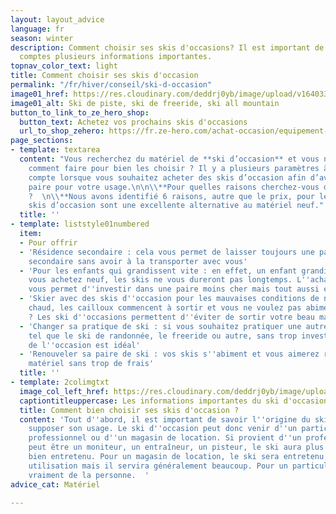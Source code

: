 ```yaml
---
layout: layout_advice
language: fr
season: winter
description: Comment choisir ses skis d'occasions? Il est important de prendre en
  comptes plusieurs informations importantes.
topnav_color_text: light
title: Comment choisir ses skis d'occasion
permalink: "/fr/hiver/conseil/ski-d-occasion"
image01_href: https://res.cloudinary.com/deddrj0yb/image/upload/v1640330388/website/Conseil%20Equiepement/jeremy-bezanger-jW1I1M9TdRA-unsplash_urapcp.jpg
image01_alt: Ski de piste, ski de freeride, ski all mountain
button_to_link_to_ze_hero_shop:
  button_text: Achetez vos prochains skis d'occasions
  url_to_shop_zehero: https://fr.ze-hero.com/achat-occasion/equipement-occasion/ski-occasion
page_sections:
- template: textarea
  content: "Vous recherchez du matériel de **ski d’occasion** et vous ne savez pas
    comment faire pour bien les choisir ? Il y a plusieurs paramètres à prendre en
    compte lorsque vous souhaitez acheter des skis d’occasion afin d’avoir la meilleure
    paire pour votre usage.\n\n\\**Pour quelles raisons cherchez-vous des skis d’occasions
    ?  \n\\**Nous avons identifié 6 raisons, autre que le prix, pour lesquelles les
    skis d’occasion sont une excellente alternative au matériel neuf."
  title: ''
- template: liststyle01numbered
  item:
  - Pour offrir
  - 'Résidence secondaire : cela vous permet de laisser toujours une paire de ski
    secondaire sans avoir à la transporter avec vous'
  - 'Pour les enfants qui grandissent vite : en effet, un enfant grandi vite et si
    vous achetez neuf, les skis ne vous dureront pas longtemps. L''achat d''occasion
    vous permet d''investir dans une paire moins cher mais tout aussi efficace'
  - 'Skier avec des skis d''occasion pour les mauvaises conditions de neige : il faut
    chaud, les cailloux commencent à sortir et vous ne voulez pas abimer vos skis
    ? Les ski d''occasions permettent d''éviter de sortir votre beau matériel'
  - 'Changer sa pratique de ski : si vous souhaitez pratiquer une autre discipline
    tel que le ski de randonnée, le freeride ou autre, sans trop investir, le choix
    de l''occasion est idéal'
  - 'Renouveler sa paire de ski : vos skis s''abiment et vous aimerez renouveler votre
    matériel sans trop de frais'
  title: ''
- template: 2colimgtxt
  image_col_left_href: https://res.cloudinary.com/deddrj0yb/image/upload/v1640330388/website/Conseil%20Equiepement/jeremy-bezanger-jW1I1M9TdRA-unsplash_urapcp.jpg
  captiontitleuppercase: Les informations importantes du ski d'occasion
  title: Comment bien choisir ses skis d'occasion ?
  content: 'Tout d''abord, il est important de savoir l''origine du ski afin d''en
    supposer son usage. Le ski d''occasion peut donc venir d''un particulier, d''un
    professionnel ou d''un magasin de location. Si provient d''un professionnel, cela
    peut être un moniteur, un entraîneur, un pisteur, le ski aura plus de chance d''être
    bien entretenu. Pour un magasin de location, le ski sera entretenu après chaque
    utilisation mais il servira généralement beaucoup. Pour un particulier, cela dépendra
    vraiment de la personne.  '
advice_cat: Matériel

---
```

